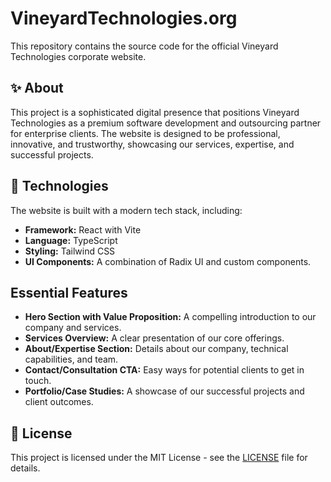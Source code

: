 # VineyardTechnologies.org

This repository contains the source code for the official Vineyard Technologies corporate website.

## ✨ About

This project is a sophisticated digital presence that positions Vineyard Technologies as a premium software development and outsourcing partner for enterprise clients. The website is designed to be professional, innovative, and trustworthy, showcasing our services, expertise, and successful projects.

## 🚀 Technologies

The website is built with a modern tech stack, including:

- **Framework:** React with Vite
- **Language:** TypeScript
- **Styling:** Tailwind CSS
- **UI Components:** A combination of Radix UI and custom components.

## Essential Features

- **Hero Section with Value Proposition:** A compelling introduction to our company and services.
- **Services Overview:** A clear presentation of our core offerings.
- **About/Expertise Section:** Details about our company, technical capabilities, and team.
- **Contact/Consultation CTA:** Easy ways for potential clients to get in touch.
- **Portfolio/Case Studies:** A showcase of our successful projects and client outcomes.

## 📄 License

This project is licensed under the MIT License - see the [LICENSE](LICENSE) file for details.